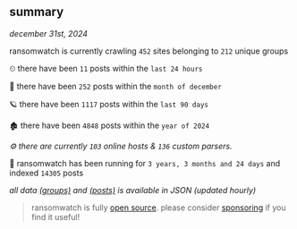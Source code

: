 
## summary
_december 31st, 2024_

ransomwatch is currently crawling `452` sites belonging to `212` unique groups

⏲ there have been `11` posts within the `last 24 hours`

🦈 there have been `252` posts within the `month of december`

🪐 there have been `1117` posts within the `last 90 days`

🏚 there have been `4848` posts within the `year of 2024`

_⚙️ there are currently `103` online hosts & `136` custom parsers._

🦕 ransomwatch has been running for `3 years, 3 months and 24 days` and indexed `14305` posts

_all data  [(groups)](http://ransomwhat.telemetry.ltd/groups) and [(posts)](http://ransomwhat.telemetry.ltd/posts) is available in JSON (updated hourly)_

> ransomwatch is fully [open source](https://github.com/joshhighet/ransomwatch#ransomwatch--). please consider [sponsoring](https://github.com/sponsors/joshhighet) if you find it useful!

